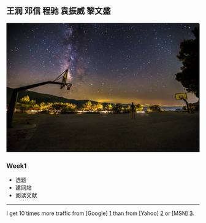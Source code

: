 ## 王润 邓信 程驰 袁振威 黎文盛

![](pics/desktop.jpg)

### Week1
* 选题  
* 建网站
* 阅读文献
***

I get 10 times more traffic from [Google] [1] than from
[Yahoo] [2] or [MSN] [3].

  [1]: http://google.com/        "Google"
  [2]: http://search.yahoo.com/  "Yahoo Search"
  [3]: http://search.msn.com/    "MSN Search"
